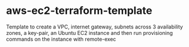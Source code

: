 # aws-ec2-terraform-template
Template to create a VPC, internet gateway, subnets across 3 availability zones, a key-pair, an Ubuntu EC2 instance and then run provisioning commands on the instance with remote-exec
